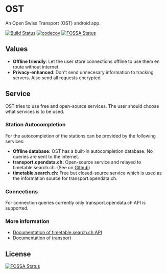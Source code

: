 # OST
An Open Swiss Transport (OST) android app.

[![Build Status](https://travis-ci.org/coffeemakr/OST.svg?branch=master)](https://travis-ci.org/coffeemakr/OST)
[![codecov](https://codecov.io/gh/coffeemakr/OST/branch/master/graph/badge.svg)](https://codecov.io/gh/coffeemakr/OST)
[![FOSSA Status](https://app.fossa.io/api/projects/git%2Bgithub.com%2Fcoffeemakr%2FOST.svg?type=shield)](https://app.fossa.io/projects/git%2Bgithub.com%2Fcoffeemakr%2FOST?ref=badge_shield)

## Values

 * **Offline friendly**: 
    Let the user store connections offline to use them en route without internet.
 * **Privacy-enhanced**: 
    Don't send unnecesary information to tracking servers. Also send all requests encrypted.

## Service

OST tries to use free and open-source services. The user should choose what services is to be used.


### Station Autocompletion

For the autocompletion of the stations can be provided by the following services:
 
 * **Offline database:** OST has a built-in autocompletion database. No queries are sent to the internet.
 * **transport.opendata.ch:** Open-source service and relayed to timetable.search.ch. (See on [Github](https://github.com/OpendataCH/Transport))
 * **timetable.search.ch:** Free but closed-source service which is used as the information source for transport.opendata.ch.


### Connections

For connection queries currently only transport.opendata.ch API is supported.

### More information
  
 * [Documentation of timetable.search.ch API](https://timetable.search.ch/api/help)
 * [Documentation of transport](http://transport.opendata.ch/)

## License
[![FOSSA Status](https://app.fossa.io/api/projects/git%2Bgithub.com%2Fcoffeemakr%2FOST.svg?type=large)](https://app.fossa.io/projects/git%2Bgithub.com%2Fcoffeemakr%2FOST?ref=badge_large)